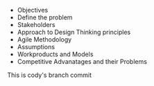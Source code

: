 * Objectives
* Define the problem
* Stakeholders
* Approach to Design Thinking principles
* Agile Methodology
* Assumptions
* Workproducts and Models
* Competitive Advanatages and their Problems

This is cody's branch commit
